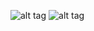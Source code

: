![alt tag](https://github.com/vasilisk110/fotos/blob/main/eslint.png "Описание будет тут")​
![alt tag](https://github.com/vasilisk110/fotos/blob/main/coverage.png "Описание будет тут")​

